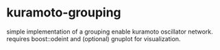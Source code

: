 # kuramoto-grouping
simple implementation of a grouping enable kuramoto oscillator network.
requires boost::odeint and (optional) gnuplot for visualization.
